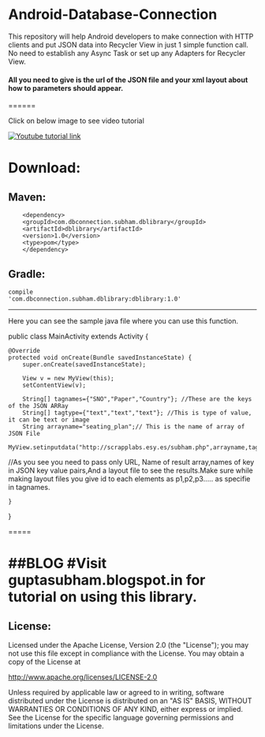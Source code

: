 # Android-Database-Connection
This repository will help Android developers to make connection with HTTP clients and put JSON data into Recycler View in just 1 simple function call. No need to establish any Async Task or set up any Adapters for Recycler View.
#### All you need to give is the url of the JSON file and your xml layout about how to parameters should appear.

======

Click on below image to see video tutorial

[![Youtube tutorial link](http://hello45.esy.es/Screenshot%202016-09-07%2016.12.48.png)](https://www.youtube.com/watch?v=UoWdr-Fgla8)

# Download:

## Maven:
        <dependency>
        <groupId>com.dbconnection.subham.dblibrary</groupId>
        <artifactId>dblibrary</artifactId>
        <version>1.0</version>
        <type>pom</type>
        </dependency>


## Gradle:
<Code>compile 'com.dbconnection.subham.dblibrary:dblibrary:1.0'</code>


---


Here you can see the sample java file where you can use this function.


public class MainActivity extends Activity {

    @Override
    protected void onCreate(Bundle savedInstanceState) {
        super.onCreate(savedInstanceState);

        View v = new MyView(this);
        setContentView(v);

        String[] tagnames={"SNO","Paper","Country"}; //These are the keys of the JSON ARRay
        String[] tagtype={"text","text","text"}; //This is type of value, it can be text or image
        String arrayname="seating_plan";// This is the name of array of JSON File
         MyView.setinputdata("http://scrapplabs.esy.es/subham.php",arrayname,tagnames,tagtype,R.layout.list_card_view);

//As you see you need to pass only URL, Name of result array,names of key in JSON key value pairs,And a layout file to see the results.Make sure while making layout files you give id to each elements as p1,p2,p3..... as specifie in tagnames.


    }

}

=====

##BLOG
#Visit guptasubham.blogspot.in for tutorial on using this library.
====
## License:


Licensed under the Apache License, Version 2.0 (the "License");
you may not use this file except in compliance with the License.
You may obtain a copy of the License at

   http://www.apache.org/licenses/LICENSE-2.0

Unless required by applicable law or agreed to in writing, software
distributed under the License is distributed on an "AS IS" BASIS,
WITHOUT WARRANTIES OR CONDITIONS OF ANY KIND, either express or implied.
See the License for the specific language governing permissions and
limitations under the License.
